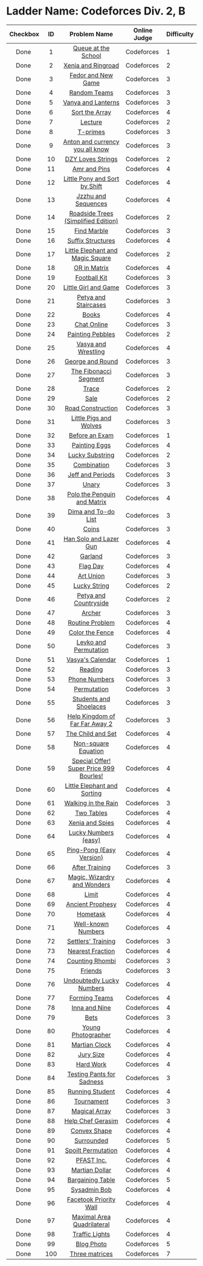 # Ladder Name: Codeforces Div. 2, B

| Checkbox | ID  | Problem Name | Online Judge | Difficulty |
|---|:---:|:---:|---|---|
|<img src="https://a2oj.thao.pw/?handle=T--&url=http%3A//codeforces.com/problemset/problem/266/B" width="13px"/> Done|1|[Queue at the School](http://codeforces.com/problemset/problem/266/B)|Codeforces|1|
|<img src="https://a2oj.thao.pw/?handle=T--&url=http%3A//codeforces.com/problemset/problem/339/B" width="13px"/> Done|2|[Xenia and Ringroad](http://codeforces.com/problemset/problem/339/B)|Codeforces|2|
|<img src="https://a2oj.thao.pw/?handle=T--&url=http%3A//codeforces.com/problemset/problem/467/B" width="13px"/> Done|3|[Fedor and New Game](http://codeforces.com/problemset/problem/467/B)|Codeforces|3|
|<img src="https://a2oj.thao.pw/?handle=T--&url=http%3A//codeforces.com/problemset/problem/478/B" width="13px"/> Done|4|[Random Teams](http://codeforces.com/problemset/problem/478/B)|Codeforces|3|
|<img src="https://a2oj.thao.pw/?handle=T--&url=http%3A//codeforces.com/problemset/problem/492/B" width="13px"/> Done|5|[Vanya and Lanterns](http://codeforces.com/problemset/problem/492/B)|Codeforces|3|
|<img src="https://a2oj.thao.pw/?handle=T--&url=http%3A//codeforces.com/problemset/problem/451/B" width="13px"/> Done|6|[Sort the Array](http://codeforces.com/problemset/problem/451/B)|Codeforces|4|
|<img src="https://a2oj.thao.pw/?handle=T--&url=http%3A//codeforces.com/problemset/problem/499/B" width="13px"/> Done|7|[Lecture](http://codeforces.com/problemset/problem/499/B)|Codeforces|2|
|<img src="https://a2oj.thao.pw/?handle=T--&url=http%3A//codeforces.com/problemset/problem/230/B" width="13px"/> Done|8|[T-primes](http://codeforces.com/problemset/problem/230/B)|Codeforces|3|
|<img src="https://a2oj.thao.pw/?handle=T--&url=http%3A//codeforces.com/problemset/problem/508/B" width="13px"/> Done|9|[Anton and currency you all know](http://codeforces.com/problemset/problem/508/B)|Codeforces|3|
|<img src="https://a2oj.thao.pw/?handle=T--&url=http%3A//codeforces.com/problemset/problem/447/B" width="13px"/> Done|10|[DZY Loves Strings](http://codeforces.com/problemset/problem/447/B)|Codeforces|2|
|<img src="https://a2oj.thao.pw/?handle=T--&url=http%3A//codeforces.com/problemset/problem/507/B" width="13px"/> Done|11|[Amr and Pins](http://codeforces.com/problemset/problem/507/B)|Codeforces|4|
|<img src="https://a2oj.thao.pw/?handle=T--&url=http%3A//codeforces.com/problemset/problem/454/B" width="13px"/> Done|12|[Little Pony and Sort by Shift](http://codeforces.com/problemset/problem/454/B)|Codeforces|4|
|<img src="https://a2oj.thao.pw/?handle=T--&url=http%3A//codeforces.com/problemset/problem/450/B" width="13px"/> Done|13|[Jzzhu and Sequences](http://codeforces.com/problemset/problem/450/B)|Codeforces|4|
|<img src="https://a2oj.thao.pw/?handle=T--&url=http%3A//codeforces.com/problemset/problem/265/B" width="13px"/> Done|14|[Roadside Trees (Simplified Edition)](http://codeforces.com/problemset/problem/265/B)|Codeforces|2|
|<img src="https://a2oj.thao.pw/?handle=T--&url=http%3A//codeforces.com/problemset/problem/285/B" width="13px"/> Done|15|[Find Marble](http://codeforces.com/problemset/problem/285/B)|Codeforces|3|
|<img src="https://a2oj.thao.pw/?handle=T--&url=http%3A//codeforces.com/problemset/problem/448/B" width="13px"/> Done|16|[Suffix Structures](http://codeforces.com/problemset/problem/448/B)|Codeforces|4|
|<img src="https://a2oj.thao.pw/?handle=T--&url=http%3A//codeforces.com/problemset/problem/259/B" width="13px"/> Done|17|[Little Elephant and Magic Square](http://codeforces.com/problemset/problem/259/B)|Codeforces|2|
|<img src="https://a2oj.thao.pw/?handle=T--&url=http%3A//codeforces.com/problemset/problem/486/B" width="13px"/> Done|18|[OR in Matrix](http://codeforces.com/problemset/problem/486/B)|Codeforces|4|
|<img src="https://a2oj.thao.pw/?handle=T--&url=http%3A//codeforces.com/problemset/problem/432/B" width="13px"/> Done|19|[Football Kit](http://codeforces.com/problemset/problem/432/B)|Codeforces|3|
|<img src="https://a2oj.thao.pw/?handle=T--&url=http%3A//codeforces.com/problemset/problem/276/B" width="13px"/> Done|20|[Little Girl and Game](http://codeforces.com/problemset/problem/276/B)|Codeforces|3|
|<img src="https://a2oj.thao.pw/?handle=T--&url=http%3A//codeforces.com/problemset/problem/362/B" width="13px"/> Done|21|[Petya and Staircases](http://codeforces.com/problemset/problem/362/B)|Codeforces|3|
|<img src="https://a2oj.thao.pw/?handle=T--&url=http%3A//codeforces.com/problemset/problem/279/B" width="13px"/> Done|22|[Books](http://codeforces.com/problemset/problem/279/B)|Codeforces|4|
|<img src="https://a2oj.thao.pw/?handle=T--&url=http%3A//codeforces.com/problemset/problem/469/B" width="13px"/> Done|23|[Chat Online](http://codeforces.com/problemset/problem/469/B)|Codeforces|3|
|<img src="https://a2oj.thao.pw/?handle=T--&url=http%3A//codeforces.com/problemset/problem/509/B" width="13px"/> Done|24|[Painting Pebbles](http://codeforces.com/problemset/problem/509/B)|Codeforces|2|
|<img src="https://a2oj.thao.pw/?handle=T--&url=http%3A//codeforces.com/problemset/problem/493/B" width="13px"/> Done|25|[Vasya and Wrestling](http://codeforces.com/problemset/problem/493/B)|Codeforces|4|
|<img src="https://a2oj.thao.pw/?handle=T--&url=http%3A//codeforces.com/problemset/problem/387/B" width="13px"/> Done|26|[George and Round](http://codeforces.com/problemset/problem/387/B)|Codeforces|3|
|<img src="https://a2oj.thao.pw/?handle=T--&url=http%3A//codeforces.com/problemset/problem/365/B" width="13px"/> Done|27|[The Fibonacci Segment](http://codeforces.com/problemset/problem/365/B)|Codeforces|3|
|<img src="https://a2oj.thao.pw/?handle=T--&url=http%3A//codeforces.com/problemset/problem/157/B" width="13px"/> Done|28|[Trace](http://codeforces.com/problemset/problem/157/B)|Codeforces|2|
|<img src="https://a2oj.thao.pw/?handle=T--&url=http%3A//codeforces.com/problemset/problem/34/B" width="13px"/> Done|29|[Sale](http://codeforces.com/problemset/problem/34/B)|Codeforces|2|
|<img src="https://a2oj.thao.pw/?handle=T--&url=http%3A//codeforces.com/problemset/problem/330/B" width="13px"/> Done|30|[Road Construction](http://codeforces.com/problemset/problem/330/B)|Codeforces|3|
|<img src="https://a2oj.thao.pw/?handle=T--&url=http%3A//codeforces.com/problemset/problem/116/B" width="13px"/> Done|31|[Little Pigs and Wolves](http://codeforces.com/problemset/problem/116/B)|Codeforces|3|
|<img src="https://a2oj.thao.pw/?handle=T--&url=http%3A//codeforces.com/problemset/problem/4/B" width="13px"/> Done|32|[Before an Exam](http://codeforces.com/problemset/problem/4/B)|Codeforces|1|
|<img src="https://a2oj.thao.pw/?handle=T--&url=http%3A//codeforces.com/problemset/problem/282/B" width="13px"/> Done|33|[Painting Eggs](http://codeforces.com/problemset/problem/282/B)|Codeforces|4|
|<img src="https://a2oj.thao.pw/?handle=T--&url=http%3A//codeforces.com/problemset/problem/122/B" width="13px"/> Done|34|[Lucky Substring](http://codeforces.com/problemset/problem/122/B)|Codeforces|2|
|<img src="https://a2oj.thao.pw/?handle=T--&url=http%3A//codeforces.com/problemset/problem/155/B" width="13px"/> Done|35|[Combination](http://codeforces.com/problemset/problem/155/B)|Codeforces|3|
|<img src="https://a2oj.thao.pw/?handle=T--&url=http%3A//codeforces.com/problemset/problem/352/B" width="13px"/> Done|36|[Jeff and Periods](http://codeforces.com/problemset/problem/352/B)|Codeforces|3|
|<img src="https://a2oj.thao.pw/?handle=T--&url=http%3A//codeforces.com/problemset/problem/133/B" width="13px"/> Done|37|[Unary](http://codeforces.com/problemset/problem/133/B)|Codeforces|3|
|<img src="https://a2oj.thao.pw/?handle=T--&url=http%3A//codeforces.com/problemset/problem/289/B" width="13px"/> Done|38|[Polo the Penguin and Matrix](http://codeforces.com/problemset/problem/289/B)|Codeforces|4|
|<img src="https://a2oj.thao.pw/?handle=T--&url=http%3A//codeforces.com/problemset/problem/366/B" width="13px"/> Done|39|[Dima and To-do List](http://codeforces.com/problemset/problem/366/B)|Codeforces|3|
|<img src="https://a2oj.thao.pw/?handle=T--&url=http%3A//codeforces.com/problemset/problem/58/B" width="13px"/> Done|40|[Coins](http://codeforces.com/problemset/problem/58/B)|Codeforces|3|
|<img src="https://a2oj.thao.pw/?handle=T--&url=http%3A//codeforces.com/problemset/problem/514/B" width="13px"/> Done|41|[Han Solo and Lazer Gun](http://codeforces.com/problemset/problem/514/B)|Codeforces|4|
|<img src="https://a2oj.thao.pw/?handle=T--&url=http%3A//codeforces.com/problemset/problem/408/B" width="13px"/> Done|42|[Garland](http://codeforces.com/problemset/problem/408/B)|Codeforces|3|
|<img src="https://a2oj.thao.pw/?handle=T--&url=http%3A//codeforces.com/problemset/problem/357/B" width="13px"/> Done|43|[Flag Day](http://codeforces.com/problemset/problem/357/B)|Codeforces|4|
|<img src="https://a2oj.thao.pw/?handle=T--&url=http%3A//codeforces.com/problemset/problem/416/B" width="13px"/> Done|44|[Art Union](http://codeforces.com/problemset/problem/416/B)|Codeforces|3|
|<img src="https://a2oj.thao.pw/?handle=T--&url=http%3A//codeforces.com/problemset/problem/110/B" width="13px"/> Done|45|[Lucky String](http://codeforces.com/problemset/problem/110/B)|Codeforces|2|
|<img src="https://a2oj.thao.pw/?handle=T--&url=http%3A//codeforces.com/problemset/problem/66/B" width="13px"/> Done|46|[Petya and Countryside](http://codeforces.com/problemset/problem/66/B)|Codeforces|2|
|<img src="https://a2oj.thao.pw/?handle=T--&url=http%3A//codeforces.com/problemset/problem/312/B" width="13px"/> Done|47|[Archer](http://codeforces.com/problemset/problem/312/B)|Codeforces|3|
|<img src="https://a2oj.thao.pw/?handle=T--&url=http%3A//codeforces.com/problemset/problem/337/B" width="13px"/> Done|48|[Routine Problem](http://codeforces.com/problemset/problem/337/B)|Codeforces|4|
|<img src="https://a2oj.thao.pw/?handle=T--&url=http%3A//codeforces.com/problemset/problem/349/B" width="13px"/> Done|49|[Color the Fence](http://codeforces.com/problemset/problem/349/B)|Codeforces|4|
|<img src="https://a2oj.thao.pw/?handle=T--&url=http%3A//codeforces.com/problemset/problem/361/B" width="13px"/> Done|50|[Levko and Permutation](http://codeforces.com/problemset/problem/361/B)|Codeforces|3|
|<img src="https://a2oj.thao.pw/?handle=T--&url=http%3A//codeforces.com/problemset/problem/182/B" width="13px"/> Done|51|[Vasya's Calendar](http://codeforces.com/problemset/problem/182/B)|Codeforces|1|
|<img src="https://a2oj.thao.pw/?handle=T--&url=http%3A//codeforces.com/problemset/problem/234/B" width="13px"/> Done|52|[Reading](http://codeforces.com/problemset/problem/234/B)|Codeforces|3|
|<img src="https://a2oj.thao.pw/?handle=T--&url=http%3A//codeforces.com/problemset/problem/151/B" width="13px"/> Done|53|[Phone Numbers](http://codeforces.com/problemset/problem/151/B)|Codeforces|3|
|<img src="https://a2oj.thao.pw/?handle=T--&url=http%3A//codeforces.com/problemset/problem/359/B" width="13px"/> Done|54|[Permutation](http://codeforces.com/problemset/problem/359/B)|Codeforces|3|
|<img src="https://a2oj.thao.pw/?handle=T--&url=http%3A//codeforces.com/problemset/problem/129/B" width="13px"/> Done|55|[Students and Shoelaces](http://codeforces.com/problemset/problem/129/B)|Codeforces|3|
|<img src="https://a2oj.thao.pw/?handle=T--&url=http%3A//codeforces.com/problemset/problem/143/B" width="13px"/> Done|56|[Help Kingdom of Far Far Away 2](http://codeforces.com/problemset/problem/143/B)|Codeforces|3|
|<img src="https://a2oj.thao.pw/?handle=T--&url=http%3A//codeforces.com/problemset/problem/437/B" width="13px"/> Done|57|[The Child and Set](http://codeforces.com/problemset/problem/437/B)|Codeforces|4|
|<img src="https://a2oj.thao.pw/?handle=T--&url=http%3A//codeforces.com/problemset/problem/233/B" width="13px"/> Done|58|[Non-square Equation](http://codeforces.com/problemset/problem/233/B)|Codeforces|4|
|<img src="https://a2oj.thao.pw/?handle=T--&url=http%3A//codeforces.com/problemset/problem/219/B" width="13px"/> Done|59|[Special Offer! Super Price 999 Bourles!](http://codeforces.com/problemset/problem/219/B)|Codeforces|4|
|<img src="https://a2oj.thao.pw/?handle=T--&url=http%3A//codeforces.com/problemset/problem/205/B" width="13px"/> Done|60|[Little Elephant and Sorting](http://codeforces.com/problemset/problem/205/B)|Codeforces|4|
|<img src="https://a2oj.thao.pw/?handle=T--&url=http%3A//codeforces.com/problemset/problem/192/B" width="13px"/> Done|61|[Walking in the Rain](http://codeforces.com/problemset/problem/192/B)|Codeforces|3|
|<img src="https://a2oj.thao.pw/?handle=T--&url=http%3A//codeforces.com/problemset/problem/228/B" width="13px"/> Done|62|[Two Tables](http://codeforces.com/problemset/problem/228/B)|Codeforces|4|
|<img src="https://a2oj.thao.pw/?handle=T--&url=http%3A//codeforces.com/problemset/problem/342/B" width="13px"/> Done|63|[Xenia and Spies](http://codeforces.com/problemset/problem/342/B)|Codeforces|4|
|<img src="https://a2oj.thao.pw/?handle=T--&url=http%3A//codeforces.com/problemset/problem/96/B" width="13px"/> Done|64|[Lucky Numbers (easy)](http://codeforces.com/problemset/problem/96/B)|Codeforces|4|
|<img src="https://a2oj.thao.pw/?handle=T--&url=http%3A//codeforces.com/problemset/problem/320/B" width="13px"/> Done|65|[Ping-Pong (Easy Version)](http://codeforces.com/problemset/problem/320/B)|Codeforces|4|
|<img src="https://a2oj.thao.pw/?handle=T--&url=http%3A//codeforces.com/problemset/problem/195/B" width="13px"/> Done|66|[After Training](http://codeforces.com/problemset/problem/195/B)|Codeforces|3|
|<img src="https://a2oj.thao.pw/?handle=T--&url=http%3A//codeforces.com/problemset/problem/231/B" width="13px"/> Done|67|[Magic, Wizardry and Wonders](http://codeforces.com/problemset/problem/231/B)|Codeforces|4|
|<img src="https://a2oj.thao.pw/?handle=T--&url=http%3A//codeforces.com/problemset/problem/197/B" width="13px"/> Done|68|[Limit](http://codeforces.com/problemset/problem/197/B)|Codeforces|4|
|<img src="https://a2oj.thao.pw/?handle=T--&url=http%3A//codeforces.com/problemset/problem/260/B" width="13px"/> Done|69|[Ancient Prophesy](http://codeforces.com/problemset/problem/260/B)|Codeforces|4|
|<img src="https://a2oj.thao.pw/?handle=T--&url=http%3A//codeforces.com/problemset/problem/214/B" width="13px"/> Done|70|[Hometask](http://codeforces.com/problemset/problem/214/B)|Codeforces|4|
|<img src="https://a2oj.thao.pw/?handle=T--&url=http%3A//codeforces.com/problemset/problem/225/B" width="13px"/> Done|71|[Well-known Numbers](http://codeforces.com/problemset/problem/225/B)|Codeforces|4|
|<img src="https://a2oj.thao.pw/?handle=T--&url=http%3A//codeforces.com/problemset/problem/63/B" width="13px"/> Done|72|[Settlers' Training](http://codeforces.com/problemset/problem/63/B)|Codeforces|3|
|<img src="https://a2oj.thao.pw/?handle=T--&url=http%3A//codeforces.com/problemset/problem/281/B" width="13px"/> Done|73|[Nearest Fraction](http://codeforces.com/problemset/problem/281/B)|Codeforces|4|
|<img src="https://a2oj.thao.pw/?handle=T--&url=http%3A//codeforces.com/problemset/problem/189/B" width="13px"/> Done|74|[Counting Rhombi](http://codeforces.com/problemset/problem/189/B)|Codeforces|3|
|<img src="https://a2oj.thao.pw/?handle=T--&url=http%3A//codeforces.com/problemset/problem/94/B" width="13px"/> Done|75|[Friends](http://codeforces.com/problemset/problem/94/B)|Codeforces|3|
|<img src="https://a2oj.thao.pw/?handle=T--&url=http%3A//codeforces.com/problemset/problem/244/B" width="13px"/> Done|76|[Undoubtedly Lucky Numbers](http://codeforces.com/problemset/problem/244/B)|Codeforces|4|
|<img src="https://a2oj.thao.pw/?handle=T--&url=http%3A//codeforces.com/problemset/problem/216/B" width="13px"/> Done|77|[Forming Teams](http://codeforces.com/problemset/problem/216/B)|Codeforces|4|
|<img src="https://a2oj.thao.pw/?handle=T--&url=http%3A//codeforces.com/problemset/problem/374/B" width="13px"/> Done|78|[Inna and Nine](http://codeforces.com/problemset/problem/374/B)|Codeforces|4|
|<img src="https://a2oj.thao.pw/?handle=T--&url=http%3A//codeforces.com/problemset/problem/69/B" width="13px"/> Done|79|[Bets](http://codeforces.com/problemset/problem/69/B)|Codeforces|3|
|<img src="https://a2oj.thao.pw/?handle=T--&url=http%3A//codeforces.com/problemset/problem/14/B" width="13px"/> Done|80|[Young Photographer](http://codeforces.com/problemset/problem/14/B)|Codeforces|4|
|<img src="https://a2oj.thao.pw/?handle=T--&url=http%3A//codeforces.com/problemset/problem/149/B" width="13px"/> Done|81|[Martian Clock](http://codeforces.com/problemset/problem/149/B)|Codeforces|4|
|<img src="https://a2oj.thao.pw/?handle=T--&url=http%3A//codeforces.com/problemset/problem/254/B" width="13px"/> Done|82|[Jury Size](http://codeforces.com/problemset/problem/254/B)|Codeforces|4|
|<img src="https://a2oj.thao.pw/?handle=T--&url=http%3A//codeforces.com/problemset/problem/61/B" width="13px"/> Done|83|[Hard Work](http://codeforces.com/problemset/problem/61/B)|Codeforces|4|
|<img src="https://a2oj.thao.pw/?handle=T--&url=http%3A//codeforces.com/problemset/problem/103/A" width="13px"/> Done|84|[Testing Pants for Sadness](http://codeforces.com/problemset/problem/103/A)|Codeforces|3|
|<img src="https://a2oj.thao.pw/?handle=T--&url=http%3A//codeforces.com/problemset/problem/9/B" width="13px"/> Done|85|[Running Student](http://codeforces.com/problemset/problem/9/B)|Codeforces|4|
|<img src="https://a2oj.thao.pw/?handle=T--&url=http%3A//codeforces.com/problemset/problem/27/B" width="13px"/> Done|86|[Tournament](http://codeforces.com/problemset/problem/27/B)|Codeforces|3|
|<img src="https://a2oj.thao.pw/?handle=T--&url=http%3A//codeforces.com/problemset/problem/83/A" width="13px"/> Done|87|[Magical Array](http://codeforces.com/problemset/problem/83/A)|Codeforces|3|
|<img src="https://a2oj.thao.pw/?handle=T--&url=http%3A//codeforces.com/problemset/problem/99/B" width="13px"/> Done|88|[Help Chef Gerasim](http://codeforces.com/problemset/problem/99/B)|Codeforces|4|
|<img src="https://a2oj.thao.pw/?handle=T--&url=http%3A//codeforces.com/problemset/problem/275/B" width="13px"/> Done|89|[Convex Shape](http://codeforces.com/problemset/problem/275/B)|Codeforces|4|
|<img src="https://a2oj.thao.pw/?handle=T--&url=http%3A//codeforces.com/problemset/problem/190/B" width="13px"/> Done|90|[Surrounded](http://codeforces.com/problemset/problem/190/B)|Codeforces|5|
|<img src="https://a2oj.thao.pw/?handle=T--&url=http%3A//codeforces.com/problemset/problem/56/B" width="13px"/> Done|91|[Spoilt Permutation](http://codeforces.com/problemset/problem/56/B)|Codeforces|4|
|<img src="https://a2oj.thao.pw/?handle=T--&url=http%3A//codeforces.com/problemset/problem/114/B" width="13px"/> Done|92|[PFAST Inc.](http://codeforces.com/problemset/problem/114/B)|Codeforces|4|
|<img src="https://a2oj.thao.pw/?handle=T--&url=http%3A//codeforces.com/problemset/problem/41/B" width="13px"/> Done|93|[Martian Dollar](http://codeforces.com/problemset/problem/41/B)|Codeforces|4|
|<img src="https://a2oj.thao.pw/?handle=T--&url=http%3A//codeforces.com/problemset/problem/22/B" width="13px"/> Done|94|[Bargaining Table](http://codeforces.com/problemset/problem/22/B)|Codeforces|5|
|<img src="https://a2oj.thao.pw/?handle=T--&url=http%3A//codeforces.com/problemset/problem/31/B" width="13px"/> Done|95|[Sysadmin Bob](http://codeforces.com/problemset/problem/31/B)|Codeforces|4|
|<img src="https://a2oj.thao.pw/?handle=T--&url=http%3A//codeforces.com/problemset/problem/75/B" width="13px"/> Done|96|[Facetook Priority Wall](http://codeforces.com/problemset/problem/75/B)|Codeforces|4|
|<img src="https://a2oj.thao.pw/?handle=T--&url=http%3A//codeforces.com/problemset/problem/340/B" width="13px"/> Done|97|[Maximal Area Quadrilateral](http://codeforces.com/problemset/problem/340/B)|Codeforces|4|
|<img src="https://a2oj.thao.pw/?handle=T--&url=http%3A//codeforces.com/problemset/problem/29/B" width="13px"/> Done|98|[Traffic Lights](http://codeforces.com/problemset/problem/29/B)|Codeforces|4|
|<img src="https://a2oj.thao.pw/?handle=T--&url=http%3A//codeforces.com/problemset/problem/53/B" width="13px"/> Done|99|[Blog Photo](http://codeforces.com/problemset/problem/53/B)|Codeforces|5|
|<img src="https://a2oj.thao.pw/?handle=T--&url=http%3A//codeforces.com/problemset/problem/393/B" width="13px"/> Done|100|[Three matrices](http://codeforces.com/problemset/problem/393/B)|Codeforces|7|
